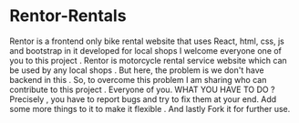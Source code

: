 # Rentor-Rentals
Rentor is a frontend only bike rental website that uses React, html, css, js and bootstrap in it developed for local shops 
I welcome everyone one of you to this project .
Rentor is motorcycle rental service website which can be used by any local shops .
But here, the problem is we don't have backend in this . 
So, to overcome this problem I am sharing who can contribute to this project .
Everyone of you.
WHAT YOU HAVE TO DO ?
Precisely , you have to report bugs and try to fix them at your end.
Add some more things to it to make it flexible .
And lastly Fork it for further use.
